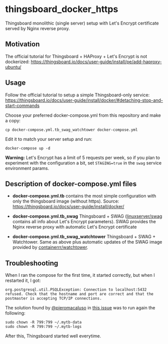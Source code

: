 # thingsboard_docker_https
Thingsboard monolithic (single server) setup with Let's Encrypt certificate served by Nginx reverse proxy.


## Motivation
The official tutorial for Thingsboard + HAProxy + Let's Encrypt is not dockerized: https://thingsboard.io/docs/user-guide/install/pe/add-haproxy-ubuntu/


## Usage
Follow the official tutorial to setup a simple Thingsboard-only service: https://thingsboard.io/docs/user-guide/install/docker/#detaching-stop-and-start-commands

Choose your preferred docker-compose.yml from this repository and make a copy:
```
cp docker-compose.yml.tb_swag_watchtower docker-compose.yml
```
Edit it to match your server setup and run:
```
docker-compose up -d
```
**Warning:** Let's Encrypt has a limit of 5 requests per week, so if you plan to experiment with the configuration a bit, set `STAGING=true` in the `swag` service environment params.


## Description of docker-compose.yml files

- **docker-compose.yml.tb** contains the most simple configuration with only
the thingsboard image (without https). Source: https://thingsboard.io/docs/user-guide/install/docker/

- **docker-compose.yml.tb_swag** Thingsboard + SWAG
([linuxserver/swag](https://github.com/linuxserver/docker-swag) contains all info about Let's Encrypt parameters).
SWAG provides the Nginx reverse proxy with automatic Let's Encrypt certificate

- **docker-compose.yml.tb_swag_watchtower** Thingsboard + SWAG + Watchtower. Same as above plus automatic updates
of the SWAG image provided by [containerrr/watchtower](https://github.com/containrrr/watchtower).


## Troubleshooting
When I ran the compose for the first time, it started correctly, but when I restarted it, I got:
```
org.postgresql.util.PSQLException: Connection to localhost:5432 refused. Check that the hostname and port are correct and that the postmaster is accepting TCP/IP connections.
```
The solution found by [@pieromacaluso](https://github.com/pieromacaluso) in [this issue](https://github.com/thingsboard/thingsboard/issues/3439) was to run again the following:
```
sudo chown -R 799:799 ~/.mytb-data
sudo chown -R 799:799 ~/.mytb-logs
```
After this, Thingsboard started well everytime.
